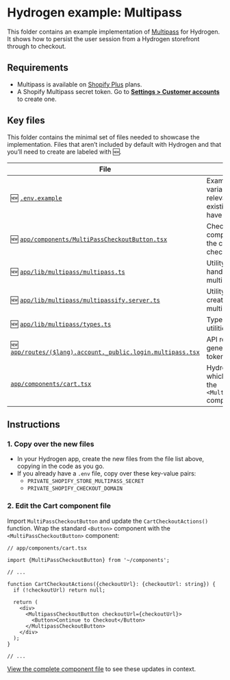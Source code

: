 # Hydrogen example: Multipass

This folder contains an example implementation of [Multipass](
https://shopify.dev/docs/api/multipass) for Hydrogen. It shows how to persist
the user session from a Hydrogen storefront through to checkout.

## Requirements

- Multipass is available on [Shopify Plus](https://www.shopify.com/plus) plans.
- A Shopify Multipass secret token. Go to [**Settings > Customer accounts**](
https://www.shopify.com/admin/settings/customer_accounts) to create one.

## Key files

This folder contains the minimal set of files needed to showcase the implementation.
Files that aren’t included by default with Hydrogen and that you’ll need to
create are labeled with 🆕.

| File                                                                                                                    | Description                                                                                                   |
| ----------------------------------------------------------------------------------------------------------------------- | ------------------------------------------------------------------------------------------------------------- |
| 🆕 [`.env.example`](.env.example)                                                                                       | Example environment variable file. Copy the relevant variables to your existing `.env` file, if you have one. |
| 🆕 [`app/components/MultiPassCheckoutButton.tsx`]( app/components/MultiPassCheckoutButton.tsx)                          | Checkout button component that passes the customer session to checkout.                                       |
| 🆕 [`app/lib/multipass/multipass.ts`](app/lib/multipass/multipass.ts)                                                   | Utility function that handles getting a multipass URL and token.                                              |
| 🆕 [`app/lib/multipass/multipassify.server.ts`](app/lib/multipass/multipassify.server.ts)                               | Utility that handles creating and parse multipass tokens.                                                     |
| 🆕 [`app/lib/multipass/types.ts`](app/lib/multipass/types.ts)                                                           | Types for multipass utilities.                                                                                |
| 🆕 [`app/routes/($lang).account._public.login.multipass.tsx`](<app/routes/($lang).account._public.login.multipass.tsx>) | API route that returns generated multipass tokens.                                                            |
| [`app/components/cart.tsx`](app/components/cart.tsx)                                                                    | Hydrogen cart component, which gets updated to add the `<MultiPassCheckoutButton>` component.                 |

## Instructions

### 1. Copy over the new files

- In your Hydrogen app, create the new files from the file list above, copying in the code as you go.
- If you already have a `.env` file, copy over these key-value pairs:
  - `PRIVATE_SHOPIFY_STORE_MULTIPASS_SECRET`
  - `PRIVATE_SHOPIFY_CHECKOUT_DOMAIN`

### 2. Edit the Cart component file

Import `MultiPassCheckoutButton` and update the `CartCheckoutActions()` function. Wrap the standard `<Button>` component with the `<MultiPassCheckoutButton>` component:

```tsx
// app/components/cart.tsx

import {MultiPassCheckoutButton} from '~/components';

// ...

function CartCheckoutActions({checkoutUrl}: {checkoutUrl: string}) {
  if (!checkoutUrl) return null;

  return (
    <div>
      <MultipassCheckoutButton checkoutUrl={checkoutUrl}>
        <Button>Continue to Checkout</Button>
      </MultipassCheckoutButton>
    </div>
  );
}

// ...
```

[View the complete component file](app/components/cart.tsx) to see these updates in context.
